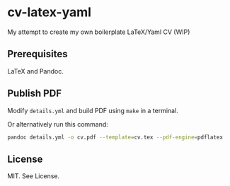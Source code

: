 # cv-latex-yaml
My attempt to create my own boilerplate LaTeX/Yaml CV (WIP)

## Prerequisites
LaTeX and Pandoc.

## Publish PDF

Modify `details.yml` and build PDF using `make` in a terminal.

Or alternatively run this command:
```bash
pandoc details.yml -o cv.pdf --template=cv.tex --pdf-engine=pdflatex
```

## License
MIT. See License.
